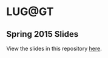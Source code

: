 
LUG@GT
======
Spring 2015 Slides
------------------

View the slides in this repository [here](http://lugatgt.github.io/slides).
